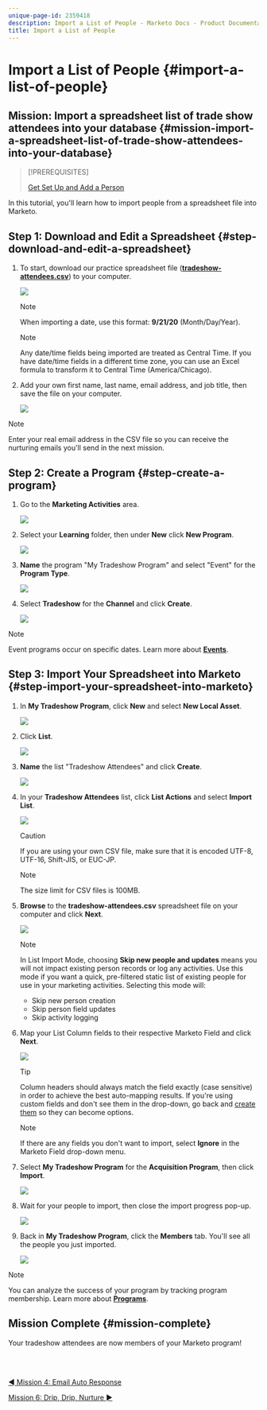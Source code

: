 ```yaml
---
unique-page-id: 2359418
description: Import a List of People - Marketo Docs - Product Documentation
title: Import a List of People
---
```


# Import a List of People {#import-a-list-of-people}

## Mission: Import a spreadsheet list of trade show attendees into your database {#mission-import-a-spreadsheet-list-of-trade-show-attendees-into-your-database}

>[!PREREQUISITES]
>
>[Get Set Up and Add a Person](/help/marketo/getting-started/quick-wins/get-set-up-and-add-a-person.md)

In this tutorial, you'll learn how to import people from a spreadsheet file into Marketo.

## Step 1: Download and Edit a Spreadsheet {#step-download-and-edit-a-spreadsheet}

1. To start, download our practice spreadsheet file ([**tradeshow-attendees.csv**](https://docs.marketo.com/display/docs/assets/tradeshow-attendees.csv)) to your computer.

   ![](assets/image2014-9-24-12-3a5-3a0.png)

   >[!NOTE]
   >
   >When importing a date, use this format: **9/21/20** (Month/Day/Year).

   >[!NOTE]
   >
   >Any date/time fields being imported are treated as Central Time. If you have date/time fields in a different time zone, you can use an Excel formula to transform it to Central Time (America/Chicago).

1. Add your own first name, last name, email address, and job title, then save the file on your computer.

   ![](assets/image2014-9-24-12-3a5-3a30.png)

>[!NOTE]
>
>Enter your real email address in the CSV file so you can receive the nurturing emails you'll send in the next mission.

## Step 2: Create a Program {#step-create-a-program}

1. Go to the **Marketing Activities** area.

   ![](assets/ma-2.png)

1. Select your **Learning** folder, then under **New** click **New Program**.

   ![](assets/image2014-9-24-12-3a21-3a13.png)

1. **Name** the program "My Tradeshow Program" and select "Event" for the **Program Type**.

   ![](assets/image2014-9-24-12-3a21-3a25.png)

1. Select **Tradeshow** for the **Channel** and click **Create**.

   ![](assets/image2014-9-24-12-3a21-3a39.png)

>[!NOTE]
>
>Event programs occur on specific dates. Learn more about [**Events**](/help/marketo/product-docs/demand-generation/events/understanding-events/understanding-event-programs.md).

## Step 3: Import Your Spreadsheet into Marketo {#step-import-your-spreadsheet-into-marketo}

1. In **My Tradeshow Program**, click **New** and select **New Local Asset**.

   ![](assets/seven-3.png)

1. Click **List**.

   ![](assets/image2014-9-24-12-3a22-3a56.png)

1. **Name** the list "Tradeshow Attendees" and click **Create**.

   ![](assets/image2014-9-24-12-3a23-3a9.png)

1. In your **Tradeshow Attendees** list, click **List Actions** and select **Import List**.

   ![](assets/ten-2.png)

   >[!CAUTION]
   >
   >If you are using your own CSV file, make sure that it is encoded UTF-8, UTF-16, Shift-JIS, or EUC-JP.

   >[!NOTE]
   >
   >The size limit for CSV files is 100MB.

1. **Browse** to the **tradeshow-attendees.csv** spreadsheet file on your computer and click **Next**.

   ![](assets/eleven-2.png)

   >[!NOTE]
   >
   >In List Import Mode, choosing **Skip new people and updates** means you will not impact existing person records or log any activities. Use this mode if you want a quick, pre-filtered static list of existing people for use in your marketing activities. Selecting this mode will:
   >
   > * Skip new person creation
   > * Skip person field updates
   > * Skip activity logging

1. Map your List Column fields to their respective Marketo Field and click **Next**.

   ![](assets/image2014-9-24-12-3a24-3a49.png)

   >[!TIP]
   >
   >Column headers should always match the field exactly (case sensitive) in order to achieve the best auto-mapping results. If you're using custom fields and don't see them in the drop-down, go back and [create them](/help/marketo/product-docs/administration/field-management/create-a-custom-field-in-marketo.md) so they can become options.

   >[!NOTE]
   >
   >If there are any fields you don't want to import, select **Ignore** in the Marketo Field drop-down menu.

1. Select **My Tradeshow Program** for the **Acquisition Program**, then click **Import**.

   ![](assets/image2014-9-24-12-3a25-3a1.png)

1. Wait for your people to import, then close the import progress pop-up.

   ![](assets/image2014-9-24-12-3a25-3a13.png)

1. Back in **My Tradeshow Program**, click the **Members** tab. You'll see all the people you just imported.

   ![](assets/fifteen-1.png)

>[!NOTE]
>
>You can analyze the success of your program by tracking program membership. Learn more about [**Programs**](/help/marketo/product-docs/core-marketo-concepts/programs/creating-programs/understanding-programs.md).

## Mission Complete {#mission-complete}

Your tradeshow attendees are now members of your Marketo program!

<br>&nbsp;

[◄ Mission 4: Email Auto Response](/help/marketo/getting-started/quick-wins/email-auto-response.md)

[Mission 6: Drip, Drip, Nurture ►](/help/marketo/getting-started/quick-wins/drip-drip-nurture.md)
